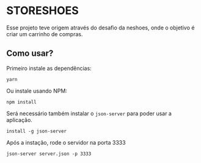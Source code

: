 # STORESHOES

Esse projeto teve origem através do desafio da neshoes, onde o objetivo é criar um carrinho de compras.

## Como usar?
Primeiro instale as dependências:
```
yarn
```
Ou instale usando NPM:
```
npm install
```

Será necessário também instalar o ```json-server``` para poder usar a aplicação.

```
install -g json-server
```

Após a instação, rode o servidor na porta 3333
```
json-server server.json -p 3333
```

